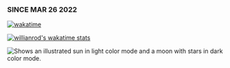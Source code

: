 
### SINCE MAR 26 2022

[![wakatime](https://wakatime.com/badge/user/bfde19da-b988-4de7-a13e-78c42df235f6.svg?style=default)](https://wakatime.com/@bfde19da-b988-4de7-a13e-78c42df235f6)

<!-- <a href="https://wakatime.com"><img src="https://wakatime.com/share/@hamedprog/3f51a2a6-8e68-480b-9d2c-c3f7fe1ce199.png" width="400" height="300"/></a> -->

[![willianrod's wakatime stats](https://github-readme-stats.vercel.app/api/wakatime?username=hamedprog)](https://github.com/anuraghazra/github-readme-stats)

<picture>
  <source media="(prefers-color-scheme: light)" srcset="https://wakatime.com/share/@hamedprog/4fb1a205-e65c-4da8-b13b-06310c999d2a.svg">
  <img alt="Shows an illustrated sun in light color mode and a moon with stars in dark color mode." src="https://wakatime.com/share/@hamedprog/cb6b4998-2a19-4024-8a81-2dc565d24cab.svg">
</picture>
